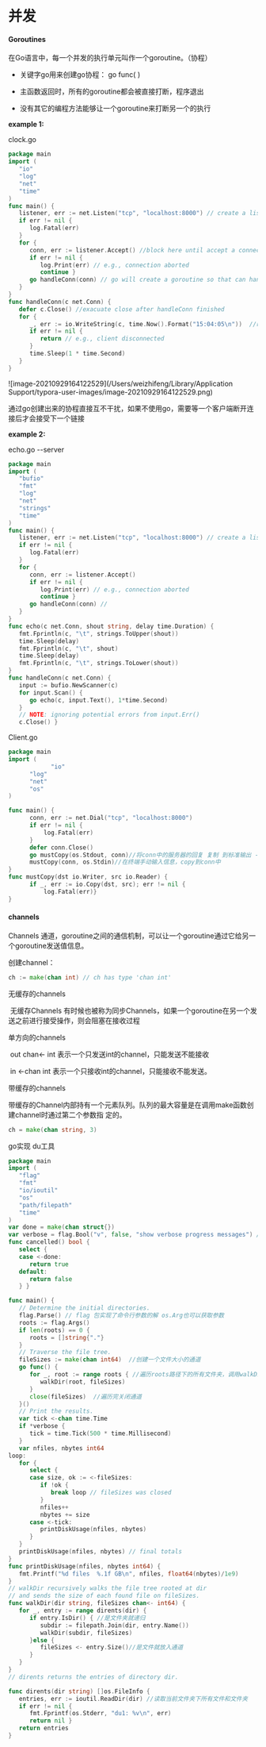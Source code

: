 # 并发



#### Goroutines

在Go语言中，每一个并发的执行单元叫作一个goroutine。（协程）

* 关键字go用来创建go协程： go func( )

* 主函数返回时，所有的goroutine都会被直接打断，程序退出
* 没有其它的编程方法能够让一个goroutine来打断另一个的执行

**example 1:**

clock.go

```go
package main
import (
   "io"
   "log"
   "net"
   "time"
)
func main() {
   listener, err := net.Listen("tcp", "localhost:8000") // create a listener to licten to port 8000
   if err != nil {
      log.Fatal(err)
   }
   for {
      conn, err := listener.Accept() //block here until accept a connection
      if err != nil {
         log.Print(err) // e.g., connection aborted
         continue }
      go handleConn(conn) // go will create a goroutine so that can handle many connection
   }
}
func handleConn(c net.Conn) {
   defer c.Close() //exacuate close after handleConn finished
   for {
      _, err := io.WriteString(c, time.Now().Format("15:04:05\n"))  //reponse time to client and client will keep print time
      if err != nil {
         return // e.g., client disconnected
      }
      time.Sleep(1 * time.Second)
   }
}
```

![image-20210929164122529](/Users/weizhifeng/Library/Application Support/typora-user-images/image-20210929164122529.png)

通过go创建出来的协程直接互不干扰，如果不使用go，需要等一个客户端断开连接后才会接受下一个链接

**example 2:**

echo.go --server

```go
package main
import (
   "bufio"
   "fmt"
   "log"
   "net"
   "strings"
   "time"
)
func main() {
   listener, err := net.Listen("tcp", "localhost:8000") // create a listener to licten to port 8000
   if err != nil {
      log.Fatal(err)
   }
   for {
      conn, err := listener.Accept() 
      if err != nil {
         log.Print(err) // e.g., connection aborted
         continue }
      go handleConn(conn) // 
   }
}
func echo(c net.Conn, shout string, delay time.Duration) {
   fmt.Fprintln(c, "\t", strings.ToUpper(shout))
   time.Sleep(delay)
   fmt.Fprintln(c, "\t", shout)
   time.Sleep(delay)
   fmt.Fprintln(c, "\t", strings.ToLower(shout))
}
func handleConn(c net.Conn) {
   input := bufio.NewScanner(c)
   for input.Scan() {
      go echo(c, input.Text(), 1*time.Second)
   }
   // NOTE: ignoring potential errors from input.Err()
   c.Close() }
```

Client.go

```go
package main
import ( 
			"io"
      "log"
      "net"
      "os"
)

func main() {
      conn, err := net.Dial("tcp", "localhost:8000")
      if err != nil {
          log.Fatal(err)
      }
      defer conn.Close()
      go mustCopy(os.Stdout, conn)//将conn中的服务器的回复 复制 到标准输出 --echo
      mustCopy(conn, os.Stdin)//在终端手动输入信息，copy到conn中
}
func mustCopy(dst io.Writer, src io.Reader) {
      if _, err := io.Copy(dst, src); err != nil {
          log.Fatal(err)}
}
```



#### channels

Channels 通道，goroutine之间的通信机制，可以让一个goroutine通过它给另一个goroutine发送值信息。

创建channel：

```go
ch := make(chan int) // ch has type 'chan int'
```

无缓存的channels

​	无缓存Channels 有时候也被称为同步Channels，如果一个goroutine在另一个发送之前进行接受操作，则会阻塞在接收过程

单方向的channels

​	out  chan<- int 表示一个只发送int的channel，只能发送不能接收

​	in <-chan int 表示一个只接收int的channel，只能接收不能发送。

带缓存的channels

​	带缓存的Channel内部持有一个元素队列。队列的最大容量是在调用make函数创建channel时通过第二个参数指 定的。

```go
ch = make(chan string, 3)
```

go实现 du工具

```go
package main
import (
   "flag"
   "fmt"
   "io/ioutil"
   "os"
   "path/filepath"
   "time"
)
var done = make(chan struct{})
var verbose = flag.Bool("v", false, "show verbose progress messages") //增加一个命令行参数 v
func cancelled() bool {
   select {
   case <-done:
      return true
   default:
      return false
   } }

func main() {
   // Determine the initial directories.
   flag.Parse() // flag 包实现了命令行参数的解 os.Arg也可以获取参数
   roots := flag.Args()
   if len(roots) == 0 {
      roots = []string{"."}
   }
   // Traverse the file tree.
   fileSizes := make(chan int64)  //创建一个文件大小的通道
   go func() {
      for _, root := range roots { //遍历roots路径下的所有文件夹，调用walkDir去递归遍历
         walkDir(root, fileSizes)
      }
      close(fileSizes)  //遍历完关闭通道
   }()
   // Print the results.
   var tick <-chan time.Time
   if *verbose {
      tick = time.Tick(500 * time.Millisecond)
   }
   var nfiles, nbytes int64
loop:
   for {
      select {
      case size, ok := <-fileSizes:
         if !ok {
            break loop // fileSizes was closed
         }
         nfiles++
         nbytes += size
      case <-tick:
         printDiskUsage(nfiles, nbytes)
      }
   }
   printDiskUsage(nfiles, nbytes) // final totals
}
func printDiskUsage(nfiles, nbytes int64) {
   fmt.Printf("%d files  %.1f GB\n", nfiles, float64(nbytes)/1e9)
}
// walkDir recursively walks the file tree rooted at dir
// and sends the size of each found file on fileSizes.
func walkDir(dir string, fileSizes chan<- int64) {
   for _, entry := range dirents(dir) {
      if entry.IsDir() { //是文件夹就递归
         subdir := filepath.Join(dir, entry.Name())
         walkDir(subdir, fileSizes)
      }else {
         fileSizes <- entry.Size()//是文件就放入通道
      }
   }
}
// dirents returns the entries of directory dir.

func dirents(dir string) []os.FileInfo {
   entries, err := ioutil.ReadDir(dir) //读取当前文件夹下所有文件和文件夹
   if err != nil {
      fmt.Fprintf(os.Stderr, "du1: %v\n", err)
      return nil }
   return entries
}
